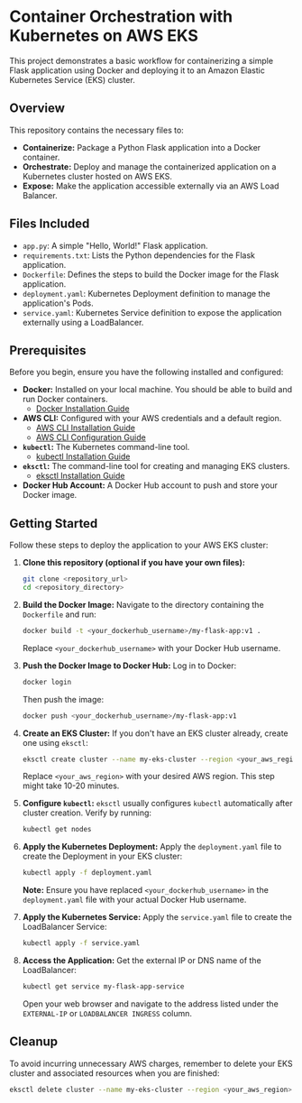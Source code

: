 # Container Orchestration with Kubernetes on AWS EKS

This project demonstrates a basic workflow for containerizing a simple Flask application using Docker and deploying it to an Amazon Elastic Kubernetes Service (EKS) cluster.

## Overview

This repository contains the necessary files to:

* **Containerize:** Package a Python Flask application into a Docker container.
* **Orchestrate:** Deploy and manage the containerized application on a Kubernetes cluster hosted on AWS EKS.
* **Expose:** Make the application accessible externally via an AWS Load Balancer.

## Files Included

* `app.py`: A simple "Hello, World!" Flask application.
* `requirements.txt`: Lists the Python dependencies for the Flask application.
* `Dockerfile`: Defines the steps to build the Docker image for the Flask application.
* `deployment.yaml`: Kubernetes Deployment definition to manage the application's Pods.
* `service.yaml`: Kubernetes Service definition to expose the application externally using a LoadBalancer.

## Prerequisites

Before you begin, ensure you have the following installed and configured:

* **Docker:** Installed on your local machine. You should be able to build and run Docker containers.
    * [Docker Installation Guide](https://docs.docker.com/get-docker/)
* **AWS CLI:** Configured with your AWS credentials and a default region.
    * [AWS CLI Installation Guide](https://docs.aws.amazon.com/cli/latest/userguide/install-cliv2.html)
    * [AWS CLI Configuration Guide](https://docs.aws.amazon.com/cli/latest/userguide/cli-configure-quickstart.html)
* **`kubectl`:** The Kubernetes command-line tool.
    * [kubectl Installation Guide](https://kubernetes.io/docs/tasks/tools/install-kubectl/)
* **`eksctl`:** The command-line tool for creating and managing EKS clusters.
    * [eksctl Installation Guide](https://eksctl.io/installation/)
* **Docker Hub Account:** A Docker Hub account to push and store your Docker image.

## Getting Started

Follow these steps to deploy the application to your AWS EKS cluster:

1.  **Clone this repository (optional if you have your own files):**
    ```bash
    git clone <repository_url>
    cd <repository_directory>
    ```

2.  **Build the Docker Image:**
    Navigate to the directory containing the `Dockerfile` and run:
    ```bash
    docker build -t <your_dockerhub_username>/my-flask-app:v1 .
    ```
    Replace `<your_dockerhub_username>` with your Docker Hub username.

3.  **Push the Docker Image to Docker Hub:**
    Log in to Docker:
    ```bash
    docker login
    ```
    Then push the image:
    ```bash
    docker push <your_dockerhub_username>/my-flask-app:v1
    ```

4.  **Create an EKS Cluster:**
    If you don't have an EKS cluster already, create one using `eksctl`:
    ```bash
    eksctl create cluster --name my-eks-cluster --region <your_aws_region> --nodegroup-name standard-nodes --node-type t3.medium --nodes 2
    ```
    Replace `<your_aws_region>` with your desired AWS region. This step might take 10-20 minutes.

5.  **Configure `kubectl`:**
    `eksctl` usually configures `kubectl` automatically after cluster creation. Verify by running:
    ```bash
    kubectl get nodes
    ```

6.  **Apply the Kubernetes Deployment:**
    Apply the `deployment.yaml` file to create the Deployment in your EKS cluster:
    ```bash
    kubectl apply -f deployment.yaml
    ```
    **Note:** Ensure you have replaced `<your_dockerhub_username>` in the `deployment.yaml` file with your actual Docker Hub username.

7.  **Apply the Kubernetes Service:**
    Apply the `service.yaml` file to create the LoadBalancer Service:
    ```bash
    kubectl apply -f service.yaml
    ```

8.  **Access the Application:**
    Get the external IP or DNS name of the LoadBalancer:
    ```bash
    kubectl get service my-flask-app-service
    ```
    Open your web browser and navigate to the address listed under the `EXTERNAL-IP` or `LOADBALANCER INGRESS` column.

## Cleanup

To avoid incurring unnecessary AWS charges, remember to delete your EKS cluster and associated resources when you are finished:

```bash
eksctl delete cluster --name my-eks-cluster --region <your_aws_region>

